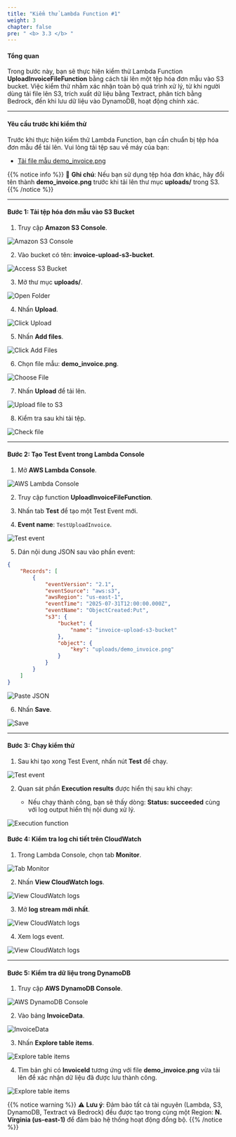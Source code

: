 ```yaml
---
title: "Kiểm thử Lambda Function #1"
weight: 3
chapter: false
pre: " <b> 3.3 </b> "
---
```


#### Tổng quan

Trong bước này, bạn sẽ thực hiện kiểm thử Lambda Function **UploadInvoiceFileFunction** bằng cách tải lên một tệp hóa đơn mẫu vào S3 bucket. Việc kiểm thử nhằm xác nhận toàn bộ quá trình xử lý, từ khi người dùng tải file lên S3, trích xuất dữ liệu bằng Textract, phân tích bằng Bedrock, đến khi lưu dữ liệu vào DynamoDB, hoạt động chính xác.

---

#### Yêu cầu trước khi kiểm thử

Trước khi thực hiện kiểm thử Lambda Function, bạn cần chuẩn bị tệp hóa đơn mẫu để tải lên. Vui lòng tải tệp sau về máy của bạn:

-   [Tải file mẫu demo_invoice.png](/images/demo_invoice.png)

{{% notice info %}}
🔧 **Ghi chú**: Nếu bạn sử dụng tệp hóa đơn khác, hãy đổi tên thành **demo_invoice.png** trước khi tải lên thư mục **uploads/** trong S3.
{{% /notice %}}

---

#### Bước 1: Tải tệp hóa đơn mẫu vào S3 Bucket

1. Truy cập **Amazon S3 Console**.

![Amazon S3 Console](/images/3.lambdafunctions/3.3-testupload/001-s3console.png)

2. Vào bucket có tên: **invoice-upload-s3-bucket**.

![Access S3 Bucket](/images/3.lambdafunctions/3.3-testupload/002-accesss3bucket.png)

3. Mở thư mục **uploads/**.

![Open Folder](/images/3.lambdafunctions/3.3-testupload/003-openfolder.png)

4. Nhấn **Upload**.

![Click Upload](/images/3.lambdafunctions/3.3-testupload/004-clickupload.png)

5. Nhấn **Add files**.

![Click Add Files](/images/3.lambdafunctions/3.3-testupload/005-clickaddfiles.png)

6. Chọn file mẫu: **demo_invoice.png**.

![Choose File](/images/3.lambdafunctions/3.3-testupload/006-demo-invoice.png)

7. Nhấn **Upload** để tải lên.

![Upload file to S3](/images/3.lambdafunctions/3.3-testupload/007-uploadfiletos3.png)

8. Kiểm tra sau khi tải tệp.

![Check file](/images/3.lambdafunctions/3.3-testupload/008-uploadfilesuccess.png)

---

#### Bước 2: Tạo Test Event trong Lambda Console

1. Mở **AWS Lambda Console**.

![AWS Lambda Console](/images/3.lambdafunctions/3.3-testupload/009-lambdaconsole.png)

2. Truy cập function **UploadInvoiceFileFunction**.

3. Nhấn tab **Test** để tạo một Test Event mới.

4. **Event name**: `TestUploadInvoice`.

![Test event](/images/3.lambdafunctions/3.3-testupload/010-testevent.png)

5. Dán nội dung JSON sau vào phần event:

```json
{
    "Records": [
        {
            "eventVersion": "2.1",
            "eventSource": "aws:s3",
            "awsRegion": "us-east-1",
            "eventTime": "2025-07-31T12:00:00.000Z",
            "eventName": "ObjectCreated:Put",
            "s3": {
                "bucket": {
                    "name": "invoice-upload-s3-bucket"
                },
                "object": {
                    "key": "uploads/demo_invoice.png"
                }
            }
        }
    ]
}
```

![Paste JSON](/images/3.lambdafunctions/3.3-testupload/011-json.png)

6. Nhấn **Save**.

![Save](/images/3.lambdafunctions/3.3-testupload/012-save.png)

---

#### Bước 3: Chạy kiểm thử

1.  Sau khi tạo xong Test Event, nhấn nút **Test** để chạy.

![Test event](/images/3.lambdafunctions/3.3-testupload/013-test.png)

2.  Quan sát phần **Execution results** được hiển thị sau khi chạy:

    -   Nếu chạy thành công, bạn sẽ thấy dòng: **Status: succeeded** cùng với log output hiển thị nội dung xử lý.

![Execution function](/images/3.lambdafunctions/3.3-testupload/014-executionfunction.png)

#### Bước 4: Kiểm tra log chi tiết trên CloudWatch

1.  Trong Lambda Console, chọn tab **Monitor**.

![Tab Monitor](/images/3.lambdafunctions/3.3-testupload/015-tabmonitor.png)

2.  Nhấn **View CloudWatch logs**.

![View CloudWatch logs](/images/3.lambdafunctions/3.3-testupload/016-viewcloudwatchlogs.png)

3.  Mở **log stream mới nhất**.

![View CloudWatch logs](/images/3.lambdafunctions/3.3-testupload/017-viewcloudwatchlogs.png)

4.  Xem logs event.

![View CloudWatch logs](/images/3.lambdafunctions/3.3-testupload/018-checklogs.png)

---

#### Bước 5: Kiểm tra dữ liệu trong DynamoDB

1.  Truy cập **AWS DynamoDB Console**.

![AWS DynamoDB Console](/images/3.lambdafunctions/3.3-testupload/019-dynamodbconsole.png)

2.  Vào bảng **InvoiceData**.

![InvoiceData](/images/3.lambdafunctions/3.3-testupload/020-invoicedata.png)

3.  Nhấn **Explore table items**.

![Explore table items](/images/3.lambdafunctions/3.3-testupload/021-exploretableitems.png)

4.  Tìm bản ghi có **InvoiceId** tương ứng với file **demo_invoice.png** vừa tải lên để xác nhận dữ liệu đã được lưu thành công.

![Explore table items](/images/3.lambdafunctions/3.3-testupload/022-exploretableitems.png)

{{% notice warning %}}
⚠️ **Lưu ý**: Đảm bảo tất cả tài nguyên (Lambda, S3, DynamoDB, Textract và Bedrock) đều được tạo trong cùng một Region: **N. Virginia (us-east-1)** để đảm bảo hệ thống hoạt động đồng bộ.
{{% /notice %}}
